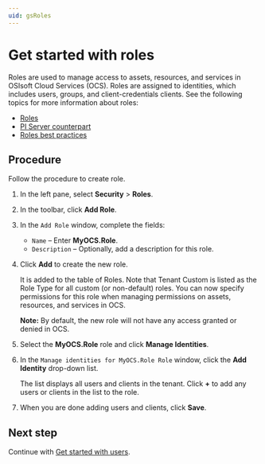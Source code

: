 ```yaml
---
uid: gsRoles
---
```

# Get started with roles

Roles are used to manage access to assets, resources, and services in OSIsoft Cloud Services (OCS). Roles are assigned to identities, which includes users, groups, and client-credentials clients. See the following topics for more information about roles:

- [Roles](xref:ccRoles)
- [PI Server counterpart](xref:ccRoles#roles-pi-server)
- [Roles best practices](xref:ccRoles#roles-bp)

## Procedure

Follow the procedure to create role.

1. In the left pane, select **Security** > **Roles**.

1. In the toolbar, click **Add Role**.

1. In the `Add Role` window, complete the fields:
   - `Name`  &ndash; Enter **MyOCS.Role**.
   - `Description` &ndash; Optionally, add a description for this role.
   
1. Click **Add** to create the new role. 

    It is added to the table of Roles. Note that Tenant Custom is listed as the Role Type for all custom (or non-default) roles. You can now specify permissions for this role when managing permissions on assets, resources, and services in OCS. 
    
    **Note:** By default, the new role will not have any access granted or denied in OCS.
    
1. Select the **MyOCS.Role** role and  click **Manage Identities**.

1. In the `Manage identities for MyOCS.Role Role` window, click the **Add Identity** drop-down list. 

    The list displays all users and clients in the tenant. Click **+** to add any users or clients in the list to the role.

1. When you are done adding users and clients, click **Save**.

## Next step

Continue with [Get started with users](xref:gsUsers).

